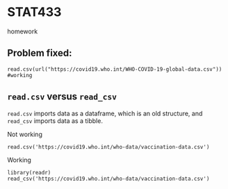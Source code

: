 # STAT433
homework


## Problem fixed:
```{r}
read.csv(url("https://covid19.who.int/WHO-COVID-19-global-data.csv"))  #working
```

## <code>read.csv</code> versus <code>read_csv</code>
<code>read.csv</code> imports data as a dataframe, which is an old structure, and <code>read_csv</code> imports data as a tibble.

Not working
```{r}
read.csv('https://covid19.who.int/who-data/vaccination-data.csv')
```

Working
```{r}
library(readr)
read_csv('https://covid19.who.int/who-data/vaccination-data.csv')
```
